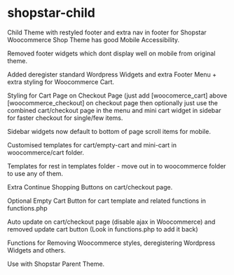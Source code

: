# shopstar-child
Child Theme with restyled footer and extra nav in footer for Shopstar Woocommerce Shop Theme has good Mobile Accessibility.

Removed footer widgets which dont display well on mobile from original theme.

Added deregister standard Wordpress Widgets and extra Footer Menu + extra styling for Woocommerce Cart.

Styling for Cart Page on Checkout Page (just add [woocomerce_cart] above [woocommerce_checkout] on checkout page then optionally just use the combined cart/checkout page in the menu and mini cart widget in sidebar for faster checkout for single/few items.

Sidebar widgets now default to bottom of page scroll items for mobile.

Customised templates for cart/empty-cart and mini-cart in woocommerce/cart folder.

Templates for rest in templates folder - move out in to woocommerce folder to use any of them.

Extra Continue Shopping Buttons on cart/checkout page.

Optional Empty Cart Button for cart template and related functions in functions.php

Auto update on cart/checkout page (disable ajax in Woocommerce) and removed update cart button (Look in functions.php to add it back)

Functions for Removing Woocommerce styles, deregistering Wordpress Widgets and others.

Use with Shopstar Parent Theme.
